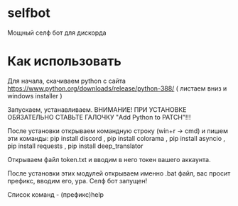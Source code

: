# selfbot
Мощный селф бот для дискорда

# Как использовать
Для начала, скачиваем python с сайта https://www.python.org/downloads/release/python-388/ ( листаем вниз и windows installer ) 

Запускаем, устанавливаем. ВНИМАНИЕ! ПРИ УСТАНОВКЕ ОБЯЗАТЕЛЬНО СТАВЬТЕ ГАЛОЧКУ "Add Python to PATCH"!!! 

После установки открываем командную строку (win+r -> cmd) и пишем эти команды: pip install discord , pip install colorama , pip install asyncio , pip install requests , pip install deep_translator

Открываем файл token.txt и вводим в него токен вашего аккаунта.

После установки этих модулей открываем именно .bat файл, вас просит префикс, вводим его, ура. Селф бот запущен!

Список команд - (префикс)help
